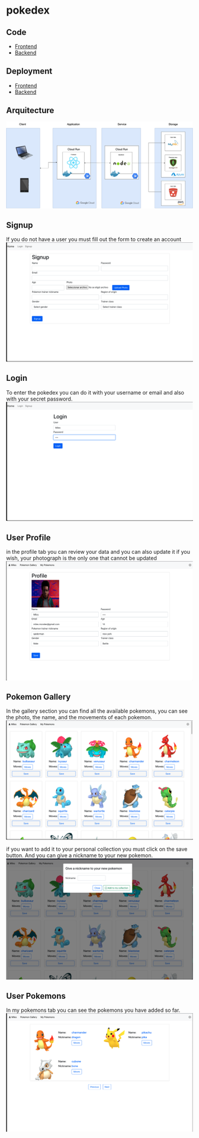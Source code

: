 # pokedex

## Code
- [ Frontend ](https://github.com/racarlosdavid/pokedex/tree/frontend)
- [ Backend ](https://github.com/racarlosdavid/pokedex/tree/backend)


## Deployment
- [ Frontend ](https://pokedex-mlsdj2uhea-uc.a.run.app)
- [ Backend ](https://pokedex-backend-mlsdj2uhea-uc.a.run.app)

## Arquitecture
![Alt text](Img/Pokedex.arquitecture.png)

## Signup
If you do not have a user you must fill out the form to create an account
![Alt text](Img/signup.png)

## Login
To enter the pokedex you can do it with your username or email and also with your secret password.
![Alt text](Img/login.png)

## User Profile
in the profile tab you can review your data and you can also update it if you wish, your photograph is the only one that cannot be updated
![Alt text](Img/profile.png)

## Pokemon Gallery
In the gallery section you can find all the available pokemons, you can see the photo, the name, and the movements of each pokemon.
![Alt text](Img/gallery.png)

if you want to add it to your personal collection you must click on the save button. And you can give a nickname to your new pokemon.
![Alt text](Img/save.png)


## User Pokemons
In my pokemons tab you can see the pokemons you have added so far.
![Alt text](Img/userpokemon.png)
